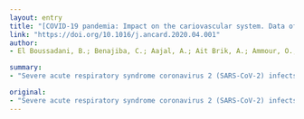 ```yaml
---
layout: entry
title: "[COVID-19 pandemia: Impact on the cariovascular system. Data of 1(st) April 2020]"
link: "https://doi.org/10.1016/j.ancard.2020.04.001"
author:
- El Boussadani, B.; Benajiba, C.; Aajal, A.; Ait Brik, A.; Ammour, O.; El Hangouch, J.; Oussama, O.; Oussama, B.; Tahiri, N.; Raissuni, Z.

summary:
- "Severe acute respiratory syndrome coronavirus 2 (SARS-CoV-2) infects host cells with angiotensin receptors. The virus has a double impact on the cardiovascular system. It can cause life-threatening cardiovascular lesions. Special attention should be given to cardiovascular protection during COVID-19 infection. Vaccines associated with the virus may have adverse cardiovascular effects. This will be more intense if the host has cardiovascular co-morbidities."

original:
- "Severe acute respiratory syndrome coronavirus 2 (SARS-CoV-2) infects host cells with angiotensin receptors, leading to pneumonia linked to COVID-19. The virus has a double impact on the cardiovascular system, the infection will be more intense if the host has cardiovascular co-morbidities and the virus can cause life-threatening cardiovascular lesions. Therapies associated with COVID-19 may have adverse cardiovascular effects. Therefore, special attention should be given to cardiovascular protection during COVID-19 infection."
---
```


